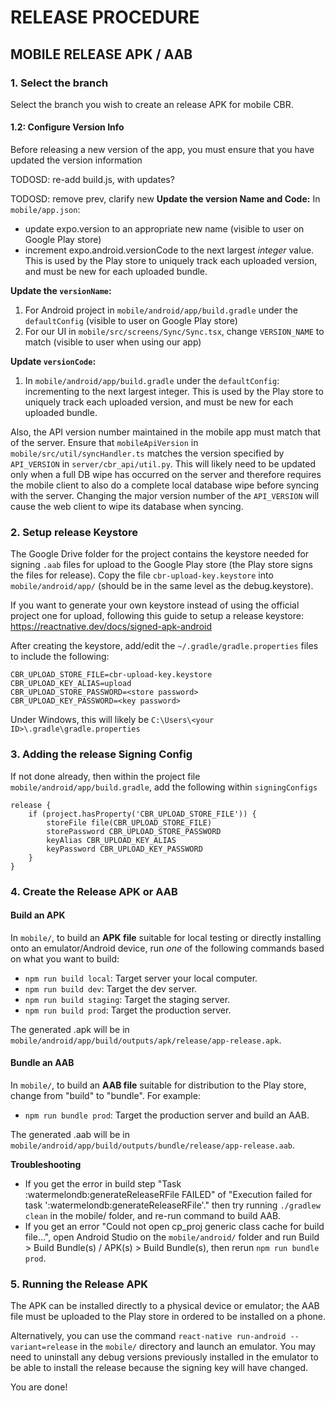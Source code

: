 # RELEASE PROCEDURE

## MOBILE RELEASE APK / AAB

### 1. Select the branch

Select the branch you wish to create an release APK for mobile CBR.

#### 1.2: Configure Version Info

Before releasing a new version of the app, you must ensure that you have updated the version information

TODOSD: re-add build.js, with updates?

TODOSD: remove prev, clarify new
**Update the version Name and Code:**
In `mobile/app.json`:
- update expo.version to an appropriate new name (visible to user on Google Play store)
- increment expo.android.versionCode to the next largest *integer* value. This is used by the Play store to uniquely track each uploaded version, and must be new for each uploaded bundle.

**Update the `versionName`:**
1. For Android project in `mobile/android/app/build.gradle` under the `defaultConfig` (visible to user on Google Play store)
2. For our UI in `mobile/src/screens/Sync/Sync.tsx`, change `VERSION_NAME` to match (visible to user when using our app)

**Update `versionCode`:**
1. In `mobile/android/app/build.gradle` under the `defaultConfig`: incrementing to the next largest integer. This is used by the Play store to uniquely track each uploaded version, and must be new for each uploaded bundle.

Also, the API version number maintained in the mobile app must match that of the server. Ensure that `mobileApiVersion` in `mobile/src/util/syncHandler.ts` matches the version specified by `API_VERSION` in `server/cbr_api/util.py`. This will likely need to be updated only when a full DB wipe has occurred on the server and therefore requires the mobile client to also do a complete local database wipe before syncing with the server. Changing the major version number of the `API_VERSION` will cause the web client to wipe its database when syncing.

### 2. Setup release Keystore

The Google Drive folder for the project contains the keystore needed for signing `.aab` files for upload to the Google Play store (the Play store signs the files for release). Copy the file `cbr-upload-key.keystore` into `mobile/android/app/` (should be in the same level as the debug.keystore).

If you want to generate your own keystore instead of using the official project one for upload, following this guide to setup a release keystore: https://reactnative.dev/docs/signed-apk-android

After creating the keystore, add/edit the `~/.gradle/gradle.properties` files to include the following:

```
CBR_UPLOAD_STORE_FILE=cbr-upload-key.keystore
CBR_UPLOAD_KEY_ALIAS=upload
CBR_UPLOAD_STORE_PASSWORD=<store password>
CBR_UPLOAD_KEY_PASSWORD=<key password>
```

Under Windows, this will likely be `C:\Users\<your ID>\.gradle\gradle.properties`

### 3. Adding the release Signing Config

If not done already, then within the project file `mobile/android/app/build.gradle`, add the following within `signingConfigs`

```
release {
    if (project.hasProperty('CBR_UPLOAD_STORE_FILE')) {
        storeFile file(CBR_UPLOAD_STORE_FILE)
        storePassword CBR_UPLOAD_STORE_PASSWORD
        keyAlias CBR_UPLOAD_KEY_ALIAS
        keyPassword CBR_UPLOAD_KEY_PASSWORD
    }
}
```

### 4. Create the Release APK or AAB

#### Build an APK

In `mobile/`, to build an **APK file** suitable for local testing or directly installing onto an emulator/Android device, run _one_ of the following commands based on what you want to build:
- `npm run build local`: Target server your local computer.
- `npm run build dev`: Target the dev server.
- `npm run build staging`: Target the staging server.
- `npm run build prod`: Target the production server.

The generated .apk will be in `mobile/android/app/build/outputs/apk/release/app-release.apk`.

#### Bundle an AAB
In `mobile/`, to build an **AAB file** suitable for distribution to the Play store, change from "build" to "bundle". For example:
- `npm run bundle prod`: Target the production server and build an AAB.

The generated .aab will be in `mobile/android/app/build/outputs/bundle/release/app-release.aab`.

**Troubleshooting**

- If you get the error in build step "Task :watermelondb:generateReleaseRFile FAILED" of "Execution failed for task ':watermelondb:generateReleaseRFile'." then try running `./gradlew clean` in the mobile/ folder, and re-run command to build AAB.
- If you get an error "Could not open cp_proj generic class cache for build file...", open Android Studio on the `mobile/android/` folder and run Build > Build Bundle(s) / APK(s) > Build Bundle(s), then rerun `npm run bundle prod`.

### 5. Running the Release APK

The APK can be installed directly to a physical device or emulator; the AAB file must be uploaded to the Play store in ordered to be installed on a phone.

Alternatively, you can use the command `react-native run-android --variant=release` in the `mobile/` directory and launch an emulator. You may need to uninstall any debug versions previously installed in the emulator to be able to install the release because the signing key will have changed.

You are done!
